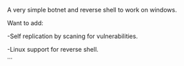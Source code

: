 A very simple botnet and reverse shell to work on windows.

Want to add:  

  -Self replication by scaning for vulnerabilities.  
  
  -Linux support for reverse shell.  
  ...
